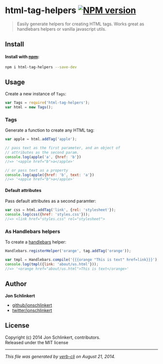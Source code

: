 # html-tag-helpers [![NPM version](https://badge.fury.io/js/html-tag-helpers.png)](http://badge.fury.io/js/html-tag-helpers)

> Easily generate helpers for creating HTML tags. Works great as handlebars helpers or vanilla javascript utils.

## Install
#### Install with [npm](npmjs.org):

```bash
npm i html-tag-helpers --save-dev
```

## Usage

Create a new instance of `Tags`:

```js
var Tags = require('html-tag-helpers');
var html = new Tags();
```

### Tags

Generate a function to create any HTML tag:

```js
var apple = html.addTag('apple');

// pass text as the first parameter, and an object of
// attributes as the second param.
console.log(apple('a', {href: 'b'})
//=> '<apple href="b">a</apple>'

// or pass text as a property
console.log(apple({href: 'b', text: 'a'})
//=> '<apple href="b">a</apple>'
```

#### Default attributes

Pass default attributes as a second paramter:

```js
var css = html.addTag('link', {rel: 'stylesheet'});
console.log(css({href: 'styles.css'}));
//=> <link href="styles.css" rel="stylesheet">
```

### As Handlebars helpers

To create a [handlebars](handlebarsjs.com) helper:

```js
Handlebars.registerHelper('orange', tag.addTag('orange'));

var tmpl = Handlebars.compile('{{{orange "This is text" href=link}}}');
console.log(tmpl({link: 'about/us.html'}));
//=> '<orange href="about/us.html">This is text</orange>'
```

## Author

**Jon Schlinkert**
 
+ [github/jonschlinkert](https://github.com/jonschlinkert)
+ [twitter/jonschlinkert](http://twitter.com/jonschlinkert) 

## License
Copyright (c) 2014 Jon Schlinkert, contributors.  
Released under the MIT license

***

_This file was generated by [verb-cli](https://github.com/assemble/verb-cli) on August 21, 2014._